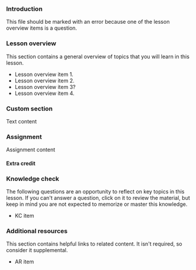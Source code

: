 ### Introduction

This file should be marked with an error because one of the lesson overview items is a question.

### Lesson overview

This section contains a general overview of topics that you will learn in this lesson.

- Lesson overview item 1.
- Lesson overview item 2.
- Lesson overview item 3?
- Lesson overview item 4.

### Custom section

Text content

### Assignment

<div class="lesson-content__panel" markdown="1">

Assignment content

#### Extra credit

</div>

### Knowledge check

The following questions are an opportunity to reflect on key topics in this lesson. If you can't answer a question, click on it to review the material, but keep in mind you are not expected to memorize or master this knowledge.

- KC item

### Additional resources

This section contains helpful links to related content. It isn't required, so consider it supplemental.

- AR item
